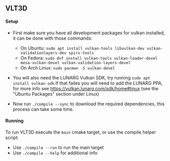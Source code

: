 ## VLT3D

#### Setup
 - First make sure you have all development packages for vulkan installed, it can be done with those commands:
   - On Ubuntu: `sudo apt install vulkan-tools libvulkan-dev vulkan-validationlayers-dev spirv-tools`
   - On Fedora: `sudo dnf install vulkan-tools vulkan-loader-devel mesa-vulkan-devel vulkan-validation-layers-devel`
   - On Arch Linux: `sudo pacman -S vulkan-devel`

 - You will also need the LUNARG Vulkan SDK, try running `sudo apt install vulkan-sdk` if that failes you will need to add the LUNARG PPA,
for more info see https://vulkan.lunarg.com/sdk/home#linux (see the "Ubuntu Packages" section under Linux)

 - Now run `./compile --sync` to download the required dependencies, this process can take some time.

#### Running
To run VLT3D execute the `main` cmake target,
or use the compile helper script:

* Use `./compile --run` to run the main target
* Use `./compile --help` for additional info
